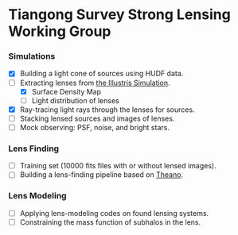 # Tiangong Survey Strong Lensing Working Group

### Simulations

- [x] Building a light cone of sources using HUDF data.
- [ ] Extracting lenses from [the Illustris Simulation](http://www.illustris-project.org).
	- [x] Surface Density Map
	- [ ] Light distribution of lenses  
- [x] Ray-tracing light rays through the lenses for sources.
- [ ] Stacking lensed sources and images of lenses.
- [ ] Mock observing: PSF, noise, and bright stars. 

### Lens Finding

- [ ] Training set (10000 fits files with or without lensed images).
- [ ] Building a lens-finding pipeline based on [Theano](https://github.com/Theano/Theano).

### Lens Modeling

- [ ] Applying lens-modeling codes on found lensing systems. 
- [ ] Constraining the mass function of subhalos in the lens.
